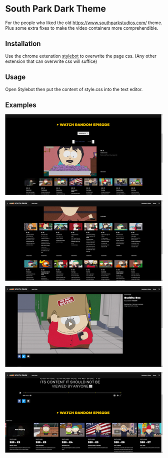 # South Park Dark Theme

For the people who liked the old https://www.southparkstudios.com/ theme. Plus some extra fixes to make the video containers more comprehendible.

## Installation

Use the chrome extenstion [stylebot](https://chrome.google.com/webstore/detail/stylebot/oiaejidbmkiecgbjeifoejpgmdaleoha) to overwrite the page css. (Any other extension that can overwrite css will suffice)

## Usage

Open Stylebot then put the content of style.css into the text editor.

## Examples

![Season select](/1.png)

![Season select extended](/4.png)

![Video](/3.png)

![Video carousel](/2.png)
